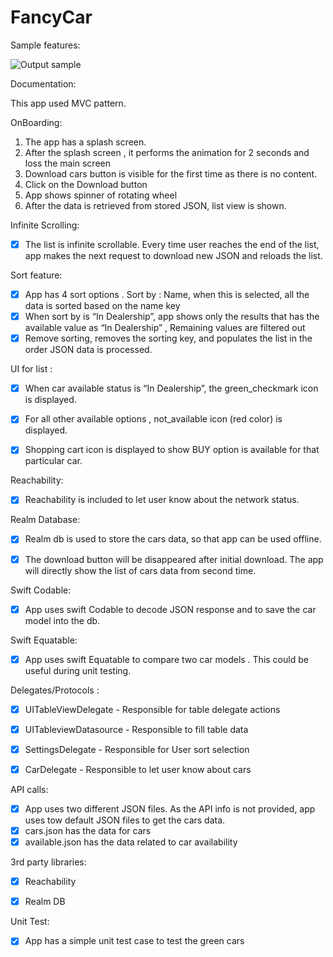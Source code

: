 # FancyCar

Sample features:

![Output sample](https://github.com/Venkata-Maniteja/FancyCar/blob/master/FancyCar/Resources/Fancy_infinite_scroll.gif)



Documentation:

This app used MVC pattern.

OnBoarding:
1. The app has a splash screen.
2.  After the splash screen , it performs the animation for 2 seconds and loss the main screen
3.  Download cars button is visible for the first time as there is no content.
4.  Click on the Download button
5.  App shows spinner of rotating wheel
6.  After the data is retrieved from  stored JSON, list view is shown.


Infinite Scrolling:
- [x] The list is infinite scrollable. Every time user reaches the end of the list, app makes the next request to download new JSON and reloads the list. 


Sort feature:
- [x] App has 4 sort options . Sort by : Name,  when this is selected, all the data is sorted based on the name key
- [x] When sort by is “In Dealership”, app shows only the results that has the available value as “In Dealership” , Remaining values are filtered out
- [x] Remove sorting, removes the sorting key, and populates the list  in  the order JSON data is processed.

UI for list :
- [x] When car available status is “In Dealership”, the green_checkmark icon is displayed.
- [x] For all other available options , not_available icon (red color) is displayed.
- [x] Shopping cart icon is displayed to show BUY option is available for that particular car.


Reachability:
- [x] Reachability is included to let user know about the network status.


Realm Database:
- [x] Realm db is used to store the cars data, so that app can be used offline. 
- [x] The download button will be disappeared after initial download. The app will directly show the list of cars data from second time.


Swift Codable:
- [x] App uses swift Codable to decode JSON response and to save the car model into the db.

Swift Equatable:
- [x] App uses swift Equatable to compare two car models . This could be useful during unit testing.


Delegates/Protocols :
- [x] UITableViewDelegate - Responsible for table delegate actions
- [x] UITableviewDatasource - Responsible to fill table data
- [x] SettingsDelegate - Responsible for User sort selection 
- [x] CarDelegate - Responsible to let user know about cars


API calls:
- [x] App uses two different JSON files. As the API info is not provided, app uses tow default JSON files to get the cars data. 
- [x] cars.json has the data for cars
- [x] available.json has the data related to car availability  

3rd party libraries:
- [x] Reachability
- [x] Realm DB


Unit Test:
- [x] App has a simple unit test case to test the green cars

